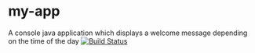 # my-app
A console java application which displays a welcome message depending on the time of the day
[![Build Status](https://travis-ci.org/neophyteinpast/my-app.svg?branch=master)](https://travis-ci.org/neophyteinpast/my-app)
